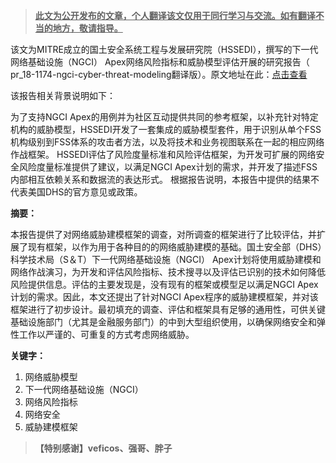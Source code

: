 > **<u>此文为公开发布的文章，个人翻译该文仅用于同行学习与交流。如有翻译不当的地方，敬请指导。</u>**



该文为MITRE成立的国土安全系统工程与发展研究院（HSSEDI），撰写的下一代网络基础设施（NGCI） Apex网络风险指标和威胁模型评估开展的研究报告（ pr_18-1174-ngci-cyber-threat-modeling翻译版）。原文地址在此：[点击查看](https://www.mitre.org/sites/default/files/publications/pr_18-1174-ngci-cyber-threat-modeling.pdf "pr_18-1174-ngci-cyber-threat-modeling")

该报告相关背景说明如下：

为了支持NGCI Apex的用例并为社区互动提供共同的参考框架，以补充针对特定机构的威胁模型，HSSEDI开发了一套集成的威胁模型套件，用于识别从单个FSS机构级别到FSS体系的攻击者方法，以及将技术和业务视图联系在一起的相应网络作战框架。 HSSEDI评估了风险度量标准和风险评估框架，为开发可扩展的网络安全风险度量标准提供了建议，以满足NGCI Apex计划的需求，并开发了描述FSS内部相互依赖关系和数据流的表达形式。
根据报告说明，本报告中提供的结果不代表美国DHS的官方意见或政策。

**摘要：**

本报告提供了对网络威胁建模框架的调查，对所调查的框架进行了比较评估，并扩展了现有框架，以作为用于各种目的的网络威胁建模的基础。国土安全部（DHS）科学技术局（S＆T）下一代网络基础设施（NGCI） Apex计划将使用威胁建模和网络作战演习，为开发和评估风险指标、技术搜寻以及评估已识别的技术如何降低风险提供信息。评估的主要发现是，没有现有的框架或模型足以满足NGCI Apex计划的需求。因此，本文还提出了针对NGCI Apex程序的威胁建模框架，并对该框架进行了初步设计。最初填充的调查、评估和框架具有足够的通用性，可供关键基础设施部门（尤其是金融服务部门）的中到大型组织使用，以确保网络安全和弹性工作以严谨的、可重复的方式考虑网络威胁。

**关键字：**

1. 网络威胁模型
2. 下一代网络基础设施（NGCI）
3. 网络风险指标
4. 网络安全
5. 威胁建模框架



> **【特别感谢】veficos、强哥、胖子**
